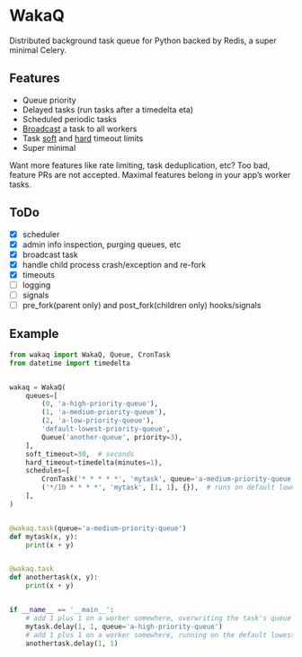 # WakaQ
Distributed background task queue for Python backed by Redis, a super minimal Celery.

## Features

* Queue priority
* Delayed tasks (run tasks after a timedelta eta)
* Scheduled periodic tasks
* [Broadcast][broadcast] a task to all workers
* Task [soft][soft timeout] and [hard][hard timeout] timeout limits
* Super minimal

Want more features like rate limiting, task deduplication, etc? Too bad, feature PRs are not accepted. Maximal features belong in your app’s worker tasks.

## ToDo

* [x] scheduler
* [x] admin info inspection, purging queues, etc
* [x] broadcast task
* [x] handle child process crash/exception and re-fork
* [x] timeouts
* [ ] logging
* [ ] signals
* [ ] pre_fork(parent only) and post_fork(children only) hooks/signals

## Example

```python
from wakaq import WakaQ, Queue, CronTask
from datetime import timedelta


wakaq = WakaQ(
    queues=[
        (0, 'a-high-priority-queue'),
        (1, 'a-medium-priority-queue'),
        (2, 'a-low-priority-queue'),
        'default-lowest-priority-queue',
        Queue('another-queue', priority=3),
    ],
    soft_timeout=30,  # seconds
    hard_timeout=timedelta(minutes=1),
    schedules=[
        CronTask('* * * * *', 'mytask', queue='a-medium-priority-queue', args=[2, 2], kwargs={}),
        ('*/10 * * * *', 'mytask', [1, 1], {}),  # runs on default lowest priority queue
    ],
)


@wakaq.task(queue='a-medium-priority-queue')
def mytask(x, y):
    print(x + y)


@wakaq.task
def anothertask(x, y):
    print(x + y)


if __name__ == '__main__':
    # add 1 plus 1 on a worker somewhere, overwriting the task's queue from medium to high
    mytask.delay(1, 1, queue='a-high-priority-queue')
    # add 1 plus 1 on a worker somewhere, running on the default lowest priority queue
    anothertask.delay(1, 1)
```


[broadcast]: https://github.com/wakatime/wakaq/blob/804a4afd6c66a9eafa0bdbe7e49d7484079cb25e/wakaq/task.py#L44
[soft timeout]: https://github.com/wakatime/wakaq/blob/804a4afd6c66a9eafa0bdbe7e49d7484079cb25e/wakaq/exceptions.py#L4
[hard timeout]: https://github.com/wakatime/wakaq/blob/804a4afd6c66a9eafa0bdbe7e49d7484079cb25e/wakaq/worker.py#L199
